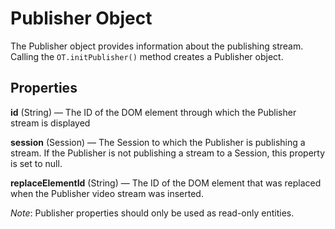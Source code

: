 # Publisher Object

The Publisher object provides information about the publishing stream. Calling the `OT.initPublisher()` method creates a Publisher object.

## Properties

**id** (String) — The ID of the DOM element through which the Publisher stream is displayed

**session** (Session) — The Session to which the Publisher is publishing a stream. If the Publisher is not publishing a stream to a Session, this property is set to null.

**replaceElementId** (String) — The ID of the DOM element that was replaced when the Publisher video stream was inserted.

*Note*: Publisher properties should only be used as read-only entities.
